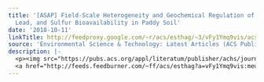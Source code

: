 ```yaml
---
title: '[ASAP] Field-Scale Heterogeneity and Geochemical Regulation of Arsenic, Iron,
  Lead, and Sulfur Bioavailability in Paddy Soil'
date: '2018-10-11'
linkTitle: http://feedproxy.google.com/~r/acs/esthag/~3/vFy1Ymq9vis/acs.est.8b01947
source: 'Environmental Science & Technology: Latest Articles (ACS Publications)'
description: |-
  <p><img src="https://pubs.acs.org/appl/literatum/publisher/achs/journals/content/esthag/0/esthag.ahead-of-print/acs.est.8b01947/20181011/images/medium/es-2018-01947p_0005.gif" alt="TOC Graphic"/></p><div><cite>Environmental Science & Technology</cite></div><div>DOI: 10.1021/acs.est.8b01947</div><div class="feedflare">
  <a href="http://feeds.feedburner.com/~ff/acs/esthag?a=vFy1Ymq9vis:meuJtPLKUAM:yIl2AUoC8zA"><img src="http://feeds.feedburner.com/~ff/acs/esthag?d=yIl2AUoC8zA" border="0"></img></a>
---
```

